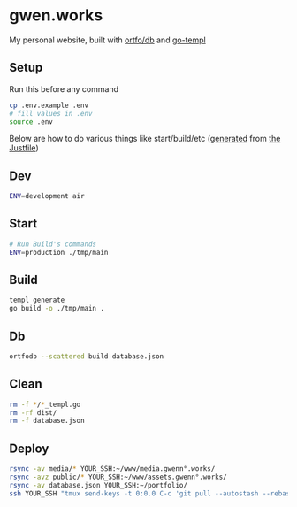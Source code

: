 
# gwen.works
My personal website, built with [ortfo/db](https://ortfo.org/db) and [go-templ](https://templ.guide)
## Setup
Run this before any command
```sh
cp .env.example .env
# fill values in .env
source .env
```

Below are how to do various things like start/build/etc
([generated](./readme_from_justfile.rb) from [the Justfile](./Justfile))
## Dev

```sh
ENV=development air
```

## Start

```sh
# Run Build's commands
ENV=production ./tmp/main
```

## Build

```sh
templ generate
go build -o ./tmp/main .
```

## Db

```sh
ortfodb --scattered build database.json
```

## Clean

```sh
rm -f */*_templ.go
rm -rf dist/
rm -f database.json
```

## Deploy

```sh
rsync -av media/* YOUR_SSH:~/www/media.gwenn°.works/
rsync -avz public/* YOUR_SSH:~/www/assets.gwenn°.works/
rsync -av database.json YOUR_SSH:~/portfolio/
ssh YOUR_SSH "tmux send-keys -t 0:0.0 C-c 'git pull --autostash --rebase' Enter 'just start' Enter"
```
